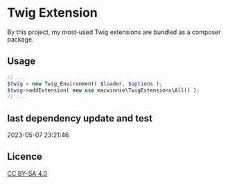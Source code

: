 # Twig Extension

By this project, my most-used Twig extensions are bundled as a composer package.

## Usage

```php
// ...
$twig = new Twig_Environment( $loader, $options );
$twig->addExtension( new use macwinnie\TwigExtensions\All() );
// ...
```

## last dependency update and test

2023-05-07 23:21:46

## Licence

[CC BY-SA 4.0](https://creativecommons.org/licenses/by-sa/4.0/deed.en)
